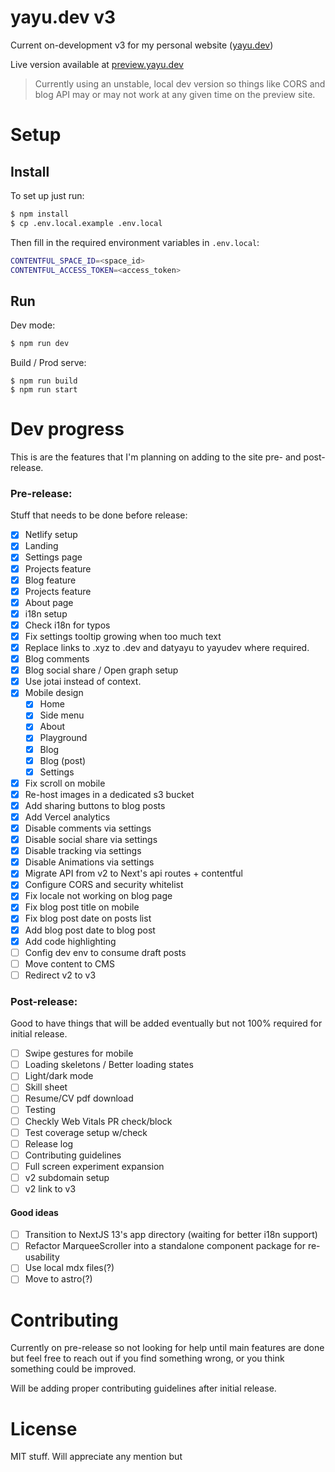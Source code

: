 # yayu.dev v3

Current on-development v3 for my personal website ([yayu.dev](https://yayu.dev))

Live version available at [preview.yayu.dev](https://preview.yayu.dev/)

> Currently using an unstable, local dev version so things like CORS and blog API may or may not work at any given time on the preview site.

# Setup

## Install

To set up just run:

```sh
$ npm install
$ cp .env.local.example .env.local
```

Then fill in the required environment variables in `.env.local`:

```sh
CONTENTFUL_SPACE_ID=<space_id>
CONTENTFUL_ACCESS_TOKEN=<access_token>
```

## Run

Dev mode:

```sh
$ npm run dev
```

Build / Prod serve:

```
$ npm run build
$ npm run start
```

# Dev progress

This is are the features that I'm planning on adding to the site pre- and post-release.

### Pre-release:

Stuff that needs to be done before release:

- [x] Netlify setup
- [x] Landing
- [x] Settings page
- [x] Projects feature
- [x] Blog feature
- [x] Projects feature
- [x] About page
- [x] i18n setup
- [x] Check i18n for typos
- [X] Fix settings tooltip growing when too much text
- [X] Replace links to .xyz to .dev and datyayu to yayudev where required.
- [X] Blog comments
- [X] Blog social share / Open graph setup
- [X] Use jotai instead of context.
- [X] Mobile design
  - [X] Home
  - [X] Side menu
  - [X] About
  - [X] Playground
  - [X] Blog
  - [X] Blog (post)
  - [X] Settings
- [X] Fix scroll on mobile
- [X] Re-host images in a dedicated s3 bucket
- [X] Add sharing buttons to blog posts
- [X] Add Vercel analytics
- [X] Disable comments via settings
- [X] Disable social share via settings
- [X] Disable tracking via settings
- [X] Disable Animations via settings
- [X] Migrate API from v2 to Next's api routes + contentful
- [X] Configure CORS and security whitelist
- [X] Fix locale not working on blog page
- [X] Fix blog post title on mobile
- [X] Fix blog post date on posts list
- [X] Add blog post date to blog post
- [X] Add code highlighting
- [ ] Config dev env to consume draft posts
- [ ] Move content to CMS
- [ ] Redirect v2 to v3

### Post-release:

Good to have things that will be added eventually but not 100% required for initial release.

- [ ] Swipe gestures for mobile
- [ ] Loading skeletons / Better loading states
- [ ] Light/dark mode
- [ ] Skill sheet 
- [ ] Resume/CV pdf download
- [ ] Testing
- [ ] Checkly Web Vitals PR check/block
- [ ] Test coverage setup w/check
- [ ] Release log
- [ ] Contributing guidelines
- [ ] Full screen experiment expansion
- [ ] v2 subdomain setup
- [ ] v2 link to v3

#### Good ideas
- [ ] Transition to NextJS 13's app directory (waiting for better i18n support)
- [ ] Refactor MarqueeScroller into a standalone component package for re-usability
- [ ] Use local mdx files(?)
- [ ] Move to astro(?)

# Contributing

Currently on pre-release so not looking for help until main features are done but feel free to reach out if you find something wrong, or you think something could be improved.

Will be adding proper contributing guidelines after initial release.

# License

MIT stuff. Will appreciate any mention but
